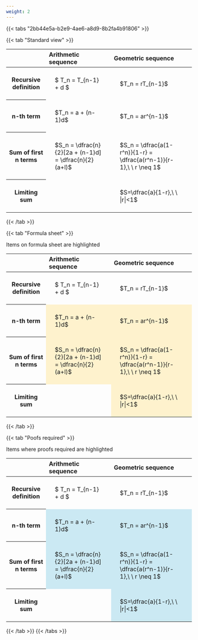 ```yaml
---
weight: 2
---
```


{{< tabs "2bb44e5a-b2e9-4ae6-a8d9-8b2fa4b91806" >}}

{{< tab "Standard view" >}}

<style type="text/css">
#T_eb437 th.col_heading {
  text-align: left;
  font-size: 1em;
}
#T_eb437 td {
  text-align: left;
  font-size: 1em;
  padding: 1.5em;
}
</style>
<table id="T_eb437">
  <thead>
    <tr>
      <th class="blank level0" >&nbsp;</th>
      <th id="T_eb437_level0_col0" class="col_heading level0 col0" >Arithmetic sequence</th>
      <th id="T_eb437_level0_col1" class="col_heading level0 col1" >Geometric sequence</th>
    </tr>
  </thead>
  <tbody>
    <tr>
      <th id="T_eb437_level0_row0" class="row_heading level0 row0" >Recursive definition</th>
      <td id="T_eb437_row0_col0" class="data row0 col0" >$ T_n = T_{n-1} + d $</td>
      <td id="T_eb437_row0_col1" class="data row0 col1" >$T_n = rT_{n-1}$</td>
    </tr>
    <tr>
      <th id="T_eb437_level0_row1" class="row_heading level0 row1" >n-th term</th>
      <td id="T_eb437_row1_col0" class="data row1 col0" >$T_n = a + (n-1)d$</td>
      <td id="T_eb437_row1_col1" class="data row1 col1" >$T_n = ar^{n-1}$</td>
    </tr>
    <tr>
      <th id="T_eb437_level0_row2" class="row_heading level0 row2" >Sum of first n terms</th>
      <td id="T_eb437_row2_col0" class="data row2 col0" >$S_n = \dfrac{n}{2}[2a + (n-1)d] = \dfrac{n}{2}(a+l)$</td>
      <td id="T_eb437_row2_col1" class="data row2 col1" >$S_n = \dfrac{a(1-r^n)}{1-r} = \dfrac{a(r^n-1)}{r-1},\ \  r \neq 1$</td>
    </tr>
    <tr>
      <th id="T_eb437_level0_row3" class="row_heading level0 row3" >Limiting sum</th>
      <td id="T_eb437_row3_col0" class="data row3 col0" ></td>
      <td id="T_eb437_row3_col1" class="data row3 col1" >$S=\dfrac{a}{1-r},\ \ |r|<1$</td>
    </tr>
  </tbody>
</table>
{{< /tab >}}

{{< tab "Formula sheet" >}}

Items on formula sheet are highlighted 
<br>
<style type="text/css">
#T_157bb th.col_heading {
  text-align: left;
  font-size: 1em;
}
#T_157bb td {
  text-align: left;
  font-size: 1em;
  padding: 1.5em;
}
#T_157bb_row0_col0, #T_157bb_row0_col1, #T_157bb_row3_col0 {
  background-color: rgba(0,0,0,0);
}
#T_157bb_row1_col0, #T_157bb_row1_col1, #T_157bb_row2_col0, #T_157bb_row2_col1, #T_157bb_row3_col1 {
  background-color: rgba(255,194,10, 0.2);
}
</style>
<table id="T_157bb">
  <thead>
    <tr>
      <th class="blank level0" >&nbsp;</th>
      <th id="T_157bb_level0_col0" class="col_heading level0 col0" >Arithmetic sequence</th>
      <th id="T_157bb_level0_col1" class="col_heading level0 col1" >Geometric sequence</th>
    </tr>
  </thead>
  <tbody>
    <tr>
      <th id="T_157bb_level0_row0" class="row_heading level0 row0" >Recursive definition</th>
      <td id="T_157bb_row0_col0" class="data row0 col0" >$ T_n = T_{n-1} + d $</td>
      <td id="T_157bb_row0_col1" class="data row0 col1" >$T_n = rT_{n-1}$</td>
    </tr>
    <tr>
      <th id="T_157bb_level0_row1" class="row_heading level0 row1" >n-th term</th>
      <td id="T_157bb_row1_col0" class="data row1 col0" >$T_n = a + (n-1)d$</td>
      <td id="T_157bb_row1_col1" class="data row1 col1" >$T_n = ar^{n-1}$</td>
    </tr>
    <tr>
      <th id="T_157bb_level0_row2" class="row_heading level0 row2" >Sum of first n terms</th>
      <td id="T_157bb_row2_col0" class="data row2 col0" >$S_n = \dfrac{n}{2}[2a + (n-1)d] = \dfrac{n}{2}(a+l)$</td>
      <td id="T_157bb_row2_col1" class="data row2 col1" >$S_n = \dfrac{a(1-r^n)}{1-r} = \dfrac{a(r^n-1)}{r-1},\ \  r \neq 1$</td>
    </tr>
    <tr>
      <th id="T_157bb_level0_row3" class="row_heading level0 row3" >Limiting sum</th>
      <td id="T_157bb_row3_col0" class="data row3 col0" ></td>
      <td id="T_157bb_row3_col1" class="data row3 col1" >$S=\dfrac{a}{1-r},\ \ |r|<1$</td>
    </tr>
  </tbody>
</table>
{{< /tab >}}

{{< tab "Poofs required" >}}

Items where proofs required are highlighted 
<br>
<style type="text/css">
#T_66a87 th.col_heading {
  text-align: left;
  font-size: 1em;
}
#T_66a87 td {
  text-align: left;
  font-size: 1em;
  padding: 1.5em;
}
#T_66a87_row0_col0, #T_66a87_row0_col1, #T_66a87_row3_col0 {
  background-color: rgba(0,0,0,0);
}
#T_66a87_row1_col0, #T_66a87_row1_col1, #T_66a87_row2_col0, #T_66a87_row2_col1, #T_66a87_row3_col1 {
  background-color: rgba(0,150,200, 0.2);
}
</style>
<table id="T_66a87">
  <thead>
    <tr>
      <th class="blank level0" >&nbsp;</th>
      <th id="T_66a87_level0_col0" class="col_heading level0 col0" >Arithmetic sequence</th>
      <th id="T_66a87_level0_col1" class="col_heading level0 col1" >Geometric sequence</th>
    </tr>
  </thead>
  <tbody>
    <tr>
      <th id="T_66a87_level0_row0" class="row_heading level0 row0" >Recursive definition</th>
      <td id="T_66a87_row0_col0" class="data row0 col0" >$ T_n = T_{n-1} + d $</td>
      <td id="T_66a87_row0_col1" class="data row0 col1" >$T_n = rT_{n-1}$</td>
    </tr>
    <tr>
      <th id="T_66a87_level0_row1" class="row_heading level0 row1" >n-th term</th>
      <td id="T_66a87_row1_col0" class="data row1 col0" >$T_n = a + (n-1)d$</td>
      <td id="T_66a87_row1_col1" class="data row1 col1" >$T_n = ar^{n-1}$</td>
    </tr>
    <tr>
      <th id="T_66a87_level0_row2" class="row_heading level0 row2" >Sum of first n terms</th>
      <td id="T_66a87_row2_col0" class="data row2 col0" >$S_n = \dfrac{n}{2}[2a + (n-1)d] = \dfrac{n}{2}(a+l)$</td>
      <td id="T_66a87_row2_col1" class="data row2 col1" >$S_n = \dfrac{a(1-r^n)}{1-r} = \dfrac{a(r^n-1)}{r-1},\ \  r \neq 1$</td>
    </tr>
    <tr>
      <th id="T_66a87_level0_row3" class="row_heading level0 row3" >Limiting sum</th>
      <td id="T_66a87_row3_col0" class="data row3 col0" ></td>
      <td id="T_66a87_row3_col1" class="data row3 col1" >$S=\dfrac{a}{1-r},\ \ |r|<1$</td>
    </tr>
  </tbody>
</table>
{{< /tab >}}
{{< /tabs >}}